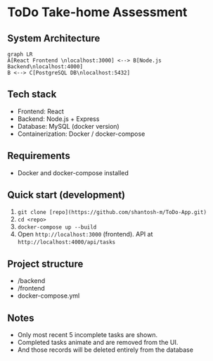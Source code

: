 # ToDo Take-home Assessment

## System Architecture

```mermaid
graph LR
A[React Frontend \nlocalhost:3000] <--> B[Node.js Backend\nlocalhost:4000]
B <--> C[PostgreSQL DB\nlocalhost:5432]
```

## Tech stack

- Frontend: React
- Backend: Node.js + Express
- Database: MySQL (docker version)
- Containerization: Docker / docker-compose

## Requirements

- Docker and docker-compose installed

## Quick start (development)

1. `git clone [repo](https://github.com/shantosh-m/ToDo-App.git)`
2. `cd <repo>`
3. `docker-compose up --build`
4. Open `http://localhost:3000` (frontend). API at `http://localhost:4000/api/tasks`

## Project structure

- /backend
- /frontend
- docker-compose.yml

## Notes

- Only most recent 5 incomplete tasks are shown.
- Completed tasks animate and are removed from the UI.
- And those records will be deleted entirely from the database
